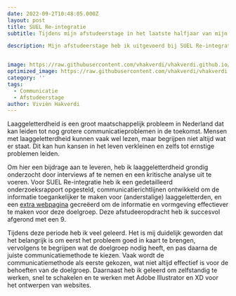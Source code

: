 ```yaml
---
date: 2022-09-2T10:48:05.000Z
layout: post
title: SUEL Re-integratie
subtitle: Tijdens mijn afstudeerstage in het laatste halfjaar van mijn studie aan Hogeschool Saxion heb ik me gericht op het verbeteren van de communicatie over SUEL Re-integratie voor (anderstalige) laaggeletterden. 

description: Mijn afstudeerstage heb ik uitgevoerd bij SUEL Re-integratie, waar ik me heb gericht op het toegankelijker maken van informatie voor (anderstalige) laaggeletterden.


image: https://raw.githubusercontent.com/vhakverdi/vhakverdi.github.io/master/assets/img/suel_personen.png
optimized_image: https://raw.githubusercontent.com/vhakverdi/vhakverdi.github.io/master/assets/img/suel_personen.png
category: ''
tags:
  - Communicatie
  - Afstudeerstage
author: Vivièn Hakverdi
---
```

Laaggeletterdheid is een groot maatschappelijk probleem in Nederland dat kan leiden tot nog grotere communicatieproblemen in de toekomst. Mensen met laaggeletterdheid kunnen vaak wel lezen, maar begrijpen niet altijd wat er staat. Dit kan hun kansen in het leven verkleinen en zelfs tot ernstige problemen leiden.

Om hier een bijdrage aan te leveren, heb ik laaggeletterdheid grondig onderzocht door interviews af te nemen en een kritische analyse uit te voeren. Voor SUEL Re-integratie heb ik een gedetailleerd onderzoeksrapport opgesteld, communicatierichtlijnen ontwikkeld om de informatie toegankelijker te maken voor (anderstalige) laaggeletterden, en een [extra webpagina](https://xd.adobe.com/view/f23ddd67-ceed-4384-9bd2-1da5ab90b380-a76e/?fullscreen) gecreëerd om de informatie en vormgeving effectiever te maken voor deze doelgroep. Deze afstudeeropdracht heb ik succesvol afgerond met een 9.

Tijdens deze periode heb ik veel geleerd. Het is mij duidelijk geworden dat het belangrijk is om eerst het probleem goed in kaart te brengen, vervolgens te begrijpen wat de doelgroep nodig heeft, en pas daarna de juiste communicatiemethode te kiezen. Vaak wordt de communicatiemethode als eerste gekozen, wat niet altijd effectief is voor de behoeften van de doelgroep. Daarnaast heb ik geleerd om zelfstandig te werken, snel te schakelen en te werken met Adobe Illustrator en XD voor het ontwerpen van websites.






